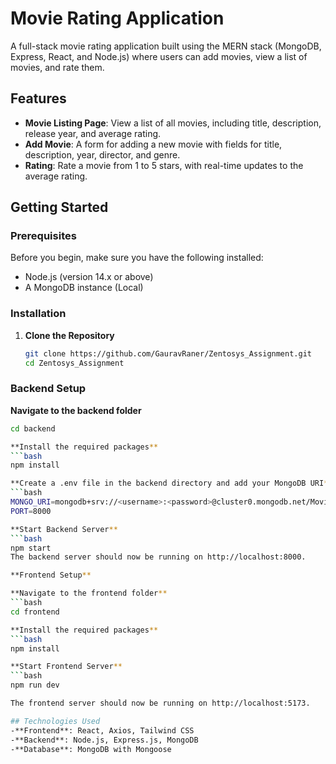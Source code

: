 # Movie Rating Application

A full-stack movie rating application built using the MERN stack (MongoDB, Express, React, and Node.js) where users can add movies, view a list of movies, and rate them.

## Features

- **Movie Listing Page**: View a list of all movies, including title, description, release year, and average rating.
- **Add Movie**: A form for adding a new movie with fields for title, description, year, director, and genre.
- **Rating**: Rate a movie from 1 to 5 stars, with real-time updates to the average rating.

## Getting Started

### Prerequisites

Before you begin, make sure you have the following installed:

- Node.js (version 14.x or above)
- A MongoDB instance (Local)

### Installation

1. **Clone the Repository**
   ```bash
   git clone https://github.com/GauravRaner/Zentosys_Assignment.git
   cd Zentosys_Assignment


### Backend Setup

**Navigate to the backend folder**
```bash 
cd backend

**Install the required packages**
```bash
npm install

**Create a .env file in the backend directory and add your MongoDB URI**
```bash
MONGO_URI=mongodb+srv://<username>:<password>@cluster0.mongodb.net/MovieApp?retryWrites=true&w=majority
PORT=8000

**Start Backend Server**
```bash
npm start
The backend server should now be running on http://localhost:8000.

**Frontend Setup**

**Navigate to the frontend folder**
```bash
cd frontend

**Install the required packages**
```bash
npm install

**Start Frontend Server**
```bash
npm run dev

The frontend server should now be running on http://localhost:5173.

## Technologies Used
-**Frontend**: React, Axios, Tailwind CSS
-**Backend**: Node.js, Express.js, MongoDB
-**Database**: MongoDB with Mongoose
